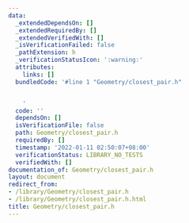 ```yaml
---
data:
  _extendedDependsOn: []
  _extendedRequiredBy: []
  _extendedVerifiedWith: []
  _isVerificationFailed: false
  _pathExtension: h
  _verificationStatusIcon: ':warning:'
  attributes:
    links: []
  bundledCode: '#line 1 "Geometry/closest_pair.h"


    '
  code: ''
  dependsOn: []
  isVerificationFile: false
  path: Geometry/closest_pair.h
  requiredBy: []
  timestamp: '2022-01-11 02:50:07+08:00'
  verificationStatus: LIBRARY_NO_TESTS
  verifiedWith: []
documentation_of: Geometry/closest_pair.h
layout: document
redirect_from:
- /library/Geometry/closest_pair.h
- /library/Geometry/closest_pair.h.html
title: Geometry/closest_pair.h
---
```

